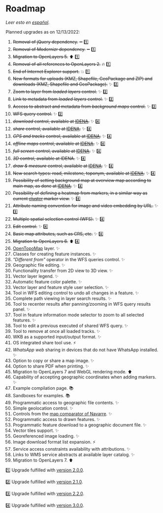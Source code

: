 # Roadmap
*Leer esto en [español](./roadmap.es-ES.md).*

Planned upgrades as on 12/13/2022:
1.	~~Removal of jQuery dependency.~~ :heavy_minus_sign: :one:
2.	~~Removal of Modernizr dependency.~~ :heavy_minus_sign: :one:
3.	~~Migration to OpenLayers 5.~~ :arrow_up: :one:
4.	~~Removal of all references to OpenLayers 2.~~ :fire: :one:
5.	~~End of Internet Explorer support.~~ :boom: :one:
6.	~~New formats for uploads (KMZ, Shapefile, GeoPackage and ZIP) and downloads (KMZ, Shapefile and GeoPackage).~~ :sparkles: :two:
7.	~~Zoom to layer from *loaded layers* control.~~ :sparkles: :two:
8.	~~Link to metadata from *loaded layers* control.~~ :sparkles: :two:
9.	~~Access to abstract and metadata from *background maps* control.~~ :sparkles: :two:
10. ~~WFS query control.~~ :sparkles: :two:
11.	~~*download* control, available at [IDENA](https://idena.navarra.es/navegar/?lang=en "Spatial Data Infrastructure of Navarre").~~ :sparkles: :four:
12.	~~*share* control, available at [IDENA](https://idena.navarra.es/navegar/?lang=en "Spatial Data Infrastructure of Navarre").~~ :sparkles: :four:
13.	~~*GPS and tracks* control, available at [IDENA](https://idena.navarra.es/navegar/?lang=en "Spatial Data Infrastructure of Navarre").~~ :sparkles: :four:
14.	~~*offline maps* control, available at [IDENA](https://idena.navarra.es/navegar/?lang=en "Spatial Data Infrastructure of Navarre").~~ :sparkles: :four:
15.	~~*full screen* control, available at [IDENA](https://idena.navarra.es/navegar/?lang=en "Spatial Data Infrastructure of Navarre").~~ :sparkles: :four:
16.	~~*3D* control, available at IDENA.~~ :sparkles: :four:
17.	~~*draw & measure* control, available at [IDENA](https://idena.navarra.es/navegar/?lang=en "Spatial Data Infrastructure of Navarre").~~ :sparkles: :four:
18.	~~New search types: road, milestone, toponym, available at [IDENA](https://idena.navarra.es/navegar/?lang=en "Spatial Data Infrastructure of Navarre").~~ :sparkles: :four:
19.	~~Possibility of setting background map at overview map according to main map, as done at [IDENA](https://idena.navarra.es/navegar/?lang=en "Spatial Data Infrastructure of Navarre").~~ :sparkles: :four:
20.	~~Possibility of defining a heatmap from markers, in a similar way as current [cluster](http://sitna.navarra.es/api/examples/cfg.ClusterStyleOptions.point.html) marker view.~~ :sparkles: :four:
21. ~~Attribute naming convention for image and video embedding by URL.~~ :sparkles: :three:
22. ~~Multiple spatial selection control (WFS).~~ :sparkles: :four:
23. ~~Edit control.~~ :sparkles: :four:
24. ~~Basic map attributes, such as CRS, etc.~~ :sparkles: :four:
25. ~~Migration to OpenLayers 6.~~ :arrow_up: :four:
26. [OpenTopoMap](https://opentopomap.org/) layer. ✨
27. Classes for creating feature instances. ✨
28. _"Different from"_ operator in the WFS queries control. ✨
29. Geographic file editing. ✨
30. Functionality transfer from 2D view to 3D view. ✨
31. Vector layer legend. ✨
32. Automatic feature color palette. ✨
33. Vector layer and feature style user selection. ✨
34. Tool in WFS editing control to undo all changes in a feature. ✨
35. Complete path viewing in layer search results. ✨
36. Tool to recenter results after panning/zooming in WFS query results panel. ✨
37. Tool in feature information mode selector to zoom to all selected features. ✨
38. Tool to edit a previous executed of shared WFS query. ✨
39. Tool to remove at once all loaded tracks. ✨
40. WKB as a supported input/output format. ✨
41. OS integrated share tool use. ⚡
42. _WhatsApp web_ sharing in devices that do not have WhatsApp installed. ✨
43. Option to copy or share a map image. ✨
44. Option to share PDF when printing. ✨
45. Migration to OpenLayers 7 and WebGL rendering mode. ⬆️
46. Capability of accepting geographic coordinates when adding markers. ✨
47. Example compilation page. 📚
48. Sandboxes for examples. 📚
49. Programmatic access to geographic file contents. ✨
50. Simple geolocation control. ✨
51. Controls from the [map comparator of Navarre](https://comparamapas.navarra.es/?lang=en-US). ✨
52. Programmatic access to drawn features. ✨
53. Programmatic feature download to a geographic document file. ✨
54. Vector tiles support. ✨
55. Georeferenced image loading. ✨
56. Image download format list expansion. ⚡
57. Service access constraints availability with attributions. ✨
58. Links to WMS service abstracts at available layer catalog. ✨
59. Migration to OpenLayers 7. :arrow_up:

:one: Upgrade fulfilled with [version 2.0.0](https://github.com/sitna/api-sitna/releases/tag/v2.0.0).

:two: Upgrade fulfilled with [version 2.1.0](https://github.com/sitna/api-sitna/releases/tag/v2.1.0).

:three: Upgrade fulfilled with [version 2.2.0](https://github.com/sitna/api-sitna/releases/tag/v2.2.0).

:four: Upgrade fulfilled with [version 3.0.0](https://github.com/sitna/api-sitna/releases/tag/v3.0.0).
